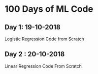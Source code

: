 # 100 Days of ML Code

## Day 1: 19-10-2018
Logistic Regression Code from Scratch 

## Day 2 : 20-10-2018
Linear Regression Code From Scratch
